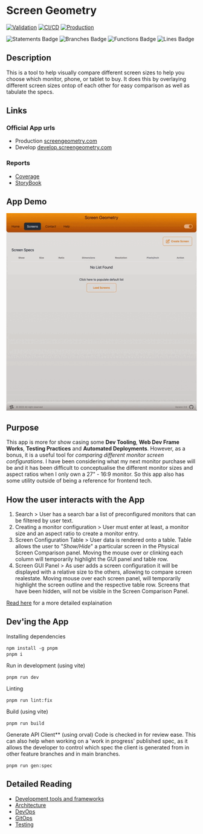 # Screen Geometry

[![Validation](https://github.com/nader-eloshaiker/screen-geometry-app/actions/workflows/validation.yml/badge.svg)](https://github.com/nader-eloshaiker/screen-geometry-app/actions/workflows/validation.yml)
[![CI/CD](https://github.com/nader-eloshaiker/screen-geometry-app/actions/workflows/cicd.yml/badge.svg)](https://github.com/nader-eloshaiker/screen-geometry-app/actions/workflows/cicd.yml)
[![Production](https://github.com/nader-eloshaiker/screen-geometry-app/actions/workflows/release.yml/badge.svg)](https://github.com/nader-eloshaiker/screen-geometry-app/actions/workflows/release.yml)

![Statements Badge](https://nader-eloshaiker.github.io/screen-geometry-app/badges/statements.svg) ![Branches Badge](https://nader-eloshaiker.github.io/screen-geometry-app/badges/branches.svg) ![Functions Badge](https://nader-eloshaiker.github.io/screen-geometry-app/badges/functions.svg)
![Lines Badge](https://nader-eloshaiker.github.io/screen-geometry-app/badges/lines.svg)

## Description

This is a tool to help visually compare different screen sizes to help you choose which monitor, phone, or tablet to buy. It does this by overlaying different screen sizes ontop of each other for
easy comparison as well as tabulate the specs.

## Links

### Official App urls

- Production [screengeometry.com](https://screengeometry.com)
- Develop [develop.screengeometry.com](https://develop.screengeometry.com)

### Reports

- [Coverage](https://nader-eloshaiker.github.io/screen-geometry-app/coverage)
- [StoryBook](https://nader-eloshaiker.github.io/screen-geometry-app/storybook)

## App Demo

![Demo video](./public/media/ScreenGeometryAnim.gif)

## Purpose

This app is more for show casing some **Dev Tooling**, **Web Dev Frame Works**, **Testing Practices** and **Automated Deployments**. However, as a bonus, it is a useful tool for _comparing different monitor screen configurations_.
I have been considering what my next monitor purchase will be and it has been difficult to conceptualise the different monitor sizes and aspect ratios when I only own a 27" - 16:9 monitor. So this app also has some utility outside of being a reference for frontend tech.

## How the user interacts with the App

1. Search > User has a search bar a list of preconfigured monitors that can be filtered by user text.
2. Creating a monitor configuration > User must enter at least, a monitor size and an aspect ratio to create a monitor entry.
3. Screen Configuration Table > User data is rendered onto a table. Table allows the user to "_Show/Hide_" a particular screen in the Physical Screen Comparison panel. Moving the mouse over or clinking each column will temporarily highlight the GUI panel and table row.
4. Screen GUI Panel > As user adds a screen configuration it will be displayed with a relative size to the others, allowing to compare screen realestate. Moving mouse over each screen panel, will temporarily highlight the screen outline and the respective table row. Screens that have been hidden, will not be visible in the Screen Comparison Panel.

[Read here](./docs/UserGuide.md) for a more detailed explaination

## Dev'ing the App

Installing dependencies

    npm install -g pnpm
    pnpm i

Run in development (using vite)

    pnpm run dev

Linting

    pnpm run lint:fix

Build (using vite)

    pnpm run build

Generate API Client\*\* (using orval)
Code is checked in for review ease. This can also help when working on a 'work in progress' published spec, as it allows the developer to control which spec the client is generated from in other feature branches and in main branches.

    pnpm run gen:spec

## Detailed Reading

- [Development tools and frameworks](./docs/Development.md)
- [Architecture](./docs/Architecture.md)
- [DevOps](./docs/DevOps.md)
- [GitOps](./docs/GitOps.md)
- [Testing](./docs/Testing.md)
